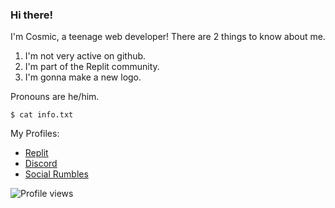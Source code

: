 ### Hi there!
I'm Cosmic, a teenage web developer! 
There are 2 things to know about me.
1. I'm not very active on github. 
2. I'm part of the Replit community. 
3. I'm gonna make a new logo. 

Pronouns are he/him. 
```
$ cat info.txt
```

My Profiles: 
- [Replit](https://replit.com/@CosmicBear)
- [Discord](https://discord.com/users/811782724960256031/)
- [Social Rumbles](https://socialrumbles.com/@Cosmic6811)

![Profile views](https://gpvc.arturio.dev/Cosmic6811)

